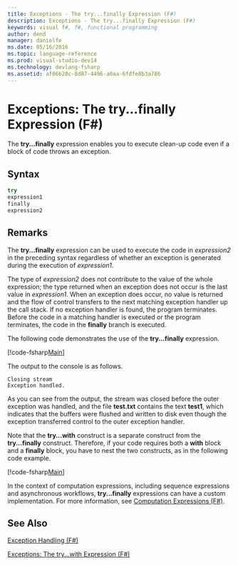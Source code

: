 ```yaml
---
title: Exceptions - The try...finally Expression (F#)
description: Exceptions - The try...finally Expression (F#)
keywords: visual f#, f#, functional programming
author: dend
manager: danielfe
ms.date: 05/16/2016
ms.topic: language-reference
ms.prod: visual-studio-dev14
ms.technology: devlang-fsharp
ms.assetid: af06b20c-8d87-4496-a0aa-6fdfe8b3a786 
---
```


# Exceptions: The try...finally Expression (F#)

The **try...finally** expression enables you to execute clean-up code even if a block of code throws an exception.


## Syntax

```fsharp
try
expression1
finally
expression2
```

## Remarks
The **try...finally** expression can be used to execute the code in *expression2* in the preceding syntax regardless of whether an exception is generated during the execution of *expression1*.

The type of *expression2* does not contribute to the value of the whole expression; the type returned when an exception does not occur is the last value in *expression1*. When an exception does occur, no value is returned and the flow of control transfers to the next matching exception handler up the call stack. If no exception handler is found, the program terminates. Before the code in a matching handler is executed or the program terminates, the code in the **finally** branch is executed.

The following code demonstrates the use of the **try...finally** expression.

[!code-fsharp[Main](snippets/fslangref2/snippet5701.fs)]

The output to the console is as follows.

```
Closing stream
Exception handled.
```

As you can see from the output, the stream was closed before the outer exception was handled, and the file **test.txt** contains the text **test1**, which indicates that the buffers were flushed and written to disk even though the exception transferred control to the outer exception handler.

Note that the **try...with** construct is a separate construct from the **try...finally** construct. Therefore, if your code requires both a **with** block and a **finally** block, you have to nest the two constructs, as in the following code example.

[!code-fsharp[Main](snippets/fslangref2/snippet5702.fs)]

In the context of computation expressions, including sequence expressions and asynchronous workflows, **try...finally** expressions can have a custom implementation. For more information, see [Computation Expressions &#40;F&#35;&#41;](Computation-Expressions-%5BFSharp%5D.md).


## See Also
[Exception Handling &#40;F&#35;&#41;](Exception-Handling-%5BFSharp%5D.md)

[Exceptions: The try...with Expression &#40;F&#35;&#41;](Exceptions-The-try...with-Expression-%5BFSharp%5D.md)